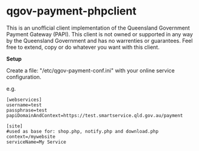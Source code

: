 qgov-payment-phpclient
======================

This is an unofficial client implementation of the Queensland Government Payment Gateway (PAPI). This client is not owned or supported in any way by the Queensland Government and has no warrenties or guarantees. Feel free to extend, copy or do whatever you want with this client.

__Setup__

Create a file: "/etc/qgov-payment-conf.ini" with your online service configuration.

e.g.

	[webservices]
	username=test
	passphrase=test
	papiDomainAndContext=https://test.smartservice.qld.gov.au/payment
	
	[site]
	#used as base for: shop.php, notify.php and download.php 
	context=/mywebsite
	serviceName=My Service

